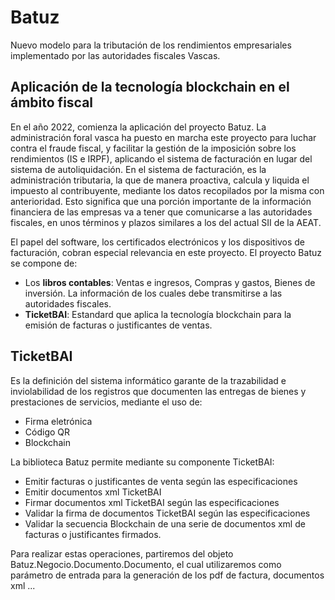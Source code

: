 # Batuz

Nuevo modelo para la tributación de los rendimientos empresariales implementado por las autoridades fiscales Vascas.

## Aplicación de la tecnología blockchain en el ámbito fiscal

En el año 2022, comienza la aplicación del proyecto Batuz. La administración foral vasca ha puesto en marcha este proyecto para luchar contra el fraude fiscal, y facilitar la gestión de la imposición sobre los rendimientos (IS e IRPF), aplicando el sistema de facturación en lugar del sistema de autoliquidación. En el sistema de facturación, es la administración tributaria, la que de manera proactiva, calcula y liquida el impuesto al contribuyente, mediante los datos recopilados por la misma con anterioridad. Esto significa que una porción importante de la información financiera de las empresas va a tener que comunicarse a las autoridades fiscales, en unos términos y plazos similares a los del actual SII de la AEAT.

El papel del software, los certificados electrónicos y los dispositivos de facturación, cobran especial relevancia en este proyecto. El proyecto Batuz se compone de:

* Los **libros contables**: Ventas e ingresos, Compras y gastos, Bienes de inversión. La información de los cuales debe transmitirse a las autoridades fiscales.
* **TicketBAI**: Estandard que aplica la tecnología blockchain para la emisión de facturas o justificantes de ventas.

## TicketBAI

Es la definición del sistema informático garante de la trazabilidad e inviolabilidad de los registros que documenten las entregas de bienes y prestaciones de servicios, mediante el uso de:

* Firma eletrónica
* Código QR
* Blockchain

La biblioteca Batuz permite mediante su componente TicketBAI:

* Emitir facturas o justificantes de venta según las especificaciones
* Emitir documentos xml TicketBAI
* Firmar documentos xml TicketBAI según las especificaciones
* Validar la firma de documentos TicketBAI según las especificaciones
* Validar la secuencia Blockchain de una serie de documentos xml de facturas o justificantes firmados.

Para realizar estas operaciones, partiremos del objeto Batuz.Negocio.Documento.Documento, el cual utilizaremos como parámetro de entrada para la generación de los pdf de factura, documentos xml ...





